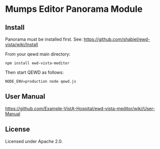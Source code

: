 # Mumps Editor Panorama Module## InstallPanorama must be installed first. See: https://github.com/shabiel/ewd-vista/wiki/InstallFrom your qewd main directory:```npm install ewd-vista-meditor```Then start QEWD as follows:```NODE_ENV=production node qewd.js```## User Manualhttps://github.com/Example-VistA-Hospital/ewd-vista-meditor/wiki/User-Manual## LicenseLicensed under Apache 2.0.